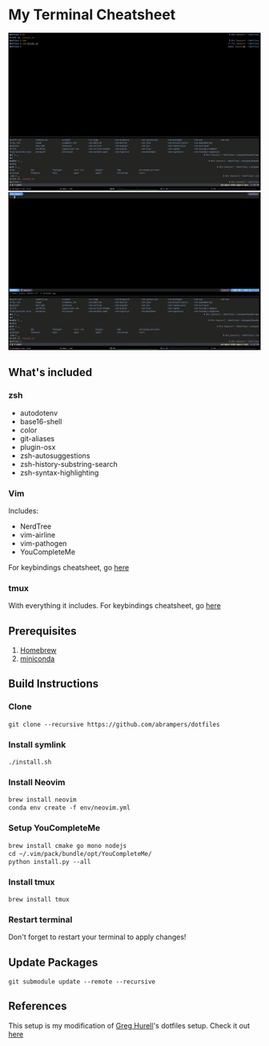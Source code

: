 # My Terminal Cheatsheet

![Terminal](assets/tmux.png "Terminal") ![Vim](assets/vim.png "Vim")

## What's included
### zsh
* autodotenv
* base16-shell
* color
* git-aliases
* plugin-osx
* zsh-autosuggestions
* zsh-history-substring-search
* zsh-syntax-highlighting

### Vim
Includes:
* NerdTree
* vim-airline
* vim-pathogen
* YouCompleteMe

For keybindings cheatsheet, go [here](vim-cheatsheet.md)

### tmux
With everything it includes. For keybindings cheatsheet, go [here](tmux-cheatsheet.md)

## Prerequisites
1. [Homebrew](https://brew.sh)
2. [miniconda](https://docs.conda.io/en/latest/miniconda.html)

## Build Instructions
### Clone
```sh-session
git clone --recursive https://github.com/abrampers/dotfiles
```

### Install symlink
```sh-session
./install.sh
```

### Install Neovim
```sh-session
brew install neovim
conda env create -f env/neovim.yml
```

### Setup YouCompleteMe
```sh-session
brew install cmake go mono nodejs
cd ~/.vim/pack/bundle/opt/YouCompleteMe/
python install.py --all
```

### Install tmux
```sh-session
brew install tmux
```

### Restart terminal
Don't forget to restart your terminal to apply changes!

## Update Packages
```sh-session
git submodule update --remote --recursive
```

## References
This setup is my modification of [Greg Hurell](https://github.com/wincent)'s dotfiles setup. Check it out [here](https://github.com/wincent/wincent)
